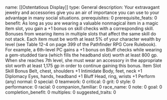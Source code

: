 name: [[Ostentatious Display]]
type: General
description: Your extravagant jewelry and accessories give you an air of importance you can use to your advantage in many social situations.
prerequisites: 0
prerequisite_feats: 0
benefit: As long as you are wearing a valuable nonmagical item in a magic item slot, you gain a +1 bonus on skill checks with a corresponding skill. Bonuses from wearing items in multiple slots that affect the same skill do not stack. Each item must be worth at least 5% of your character wealth by level (see Table 12-4 on page 399 of the Pathfinder RPG Core Rulebook). For example, a 6th-level PC gains a +1 bonus on Bluff checks while wearing a gem-studded tiara (which fills the headband slot) worth at least 800 gp. When she reaches 7th level, she must wear an accessory in the appropriate slot worth at least 1,175 gp in order to continue gaining this bonus. Item Slot Skill Bonus Belt, chest, shoulders +1 Intimidate Body, feet, neck +1 Diplomacy Eyes, hands, headband +1 Bluff Head, ring, wrists +1 Perform (any)
normal: 0
special: 0
teamwork: 0
critical: 0
grit: 0
style: 0
performance: 0
racial: 0
companion_familiar: 0
race_name: 0
note: 0
goal: 0
completion_benefit: 0
multiples: 0
suggested_traits: 0
